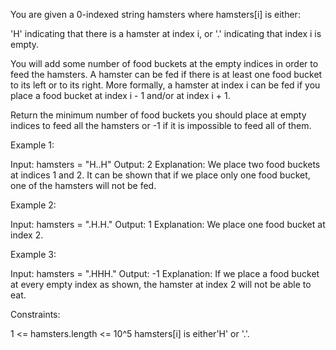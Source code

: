 You are given a 0-indexed string hamsters where hamsters[i] is either:


'H' indicating that there is a hamster at index i, or
'.' indicating that index i is empty.


You will add some number of food buckets at the empty indices in order to
feed the hamsters. A hamster can be fed if there is at least one food bucket
to its left or to its right. More formally, a hamster at index i can be fed
if you place a food bucket at index i - 1 and/or at index i + 1.

Return the minimum number of food buckets you should place at empty indices
to feed all the hamsters or -1 if it is impossible to feed all of them.


Example 1:


Input: hamsters = "H..H"
Output: 2
Explanation: We place two food buckets at indices 1 and 2.
It can be shown that if we place only one food bucket, one of the hamsters
will not be fed.


Example 2:


Input: hamsters = ".H.H."
Output: 1
Explanation: We place one food bucket at index 2.


Example 3:


Input: hamsters = ".HHH."
Output: -1
Explanation: If we place a food bucket at every empty index as shown, the
hamster at index 2 will not be able to eat.



Constraints:


1 <= hamsters.length <= 10^5
hamsters[i] is either'H' or '.'.




